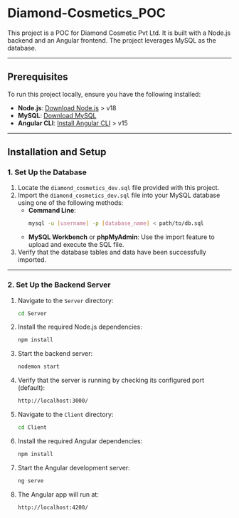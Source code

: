 # Diamond-Cosmetics_POC

This project is a POC for Diamond Cosmetic Pvt Ltd. It is built with a Node.js backend and an Angular frontend. The project leverages MySQL as the database.

---

## Prerequisites

To run this project locally, ensure you have the following installed:
- **Node.js**: [Download Node.js](https://nodejs.org) > v18
- **MySQL**: [Download MySQL](https://dev.mysql.com/downloads/)
- **Angular CLI**: [Install Angular CLI](https://angular.io/cli) > v15

---

## Installation and Setup

### 1. Set Up the Database

1. Locate the `diamond_cosmetics_dev.sql` file provided with this project.
2. Import the `diamond_cosmetics_dev.sql` file into your MySQL database using one of the following methods:
   - **Command Line**:
     ```bash
     mysql -u [username] -p [database_name] < path/to/db.sql
     ```
   - **MySQL Workbench** or **phpMyAdmin**: Use the import feature to upload and execute the SQL file.
3. Verify that the database tables and data have been successfully imported.

---

### 2. Set Up the Backend Server

1. Navigate to the `Server` directory:
   ```bash
   cd Server
2. Install the required Node.js dependencies:
   ```bash
   npm install
3. Start the backend server:
   ```bash
   nodemon start
4. Verify that the server is running by checking its configured port (default):
   ```bash
   http://localhost:3000/
5. Navigate to the `Client` directory:
   ```bash
   cd Client
6. Install the required Angular dependencies:
   ```bash
   npm install
7. Start the Angular development server:
   ```bash
   ng serve
8. The Angular app will run at:
   ```bash
   http://localhost:4200/

